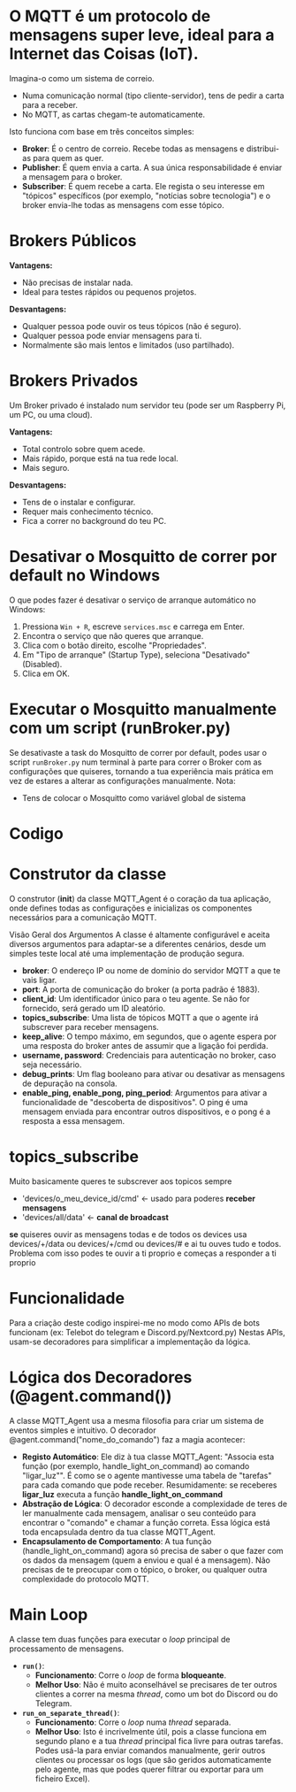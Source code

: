 # O MQTT é um protocolo de mensagens super leve, ideal para a Internet das Coisas (IoT).

Imagina-o como um sistema de correio.
- Numa comunicação normal (tipo cliente-servidor), tens de pedir a carta para a receber.
- No MQTT, as cartas chegam-te automaticamente.

Isto funciona com base em três conceitos simples:
- **Broker**: É o centro de correio. Recebe todas as mensagens e distribui-as para quem as quer.
- **Publisher**: É quem envia a carta. A sua única responsabilidade é enviar a mensagem para o broker.
- **Subscriber**: É quem recebe a carta. Ele regista o seu interesse em "tópicos" específicos (por exemplo, "notícias sobre tecnologia") e o broker envia-lhe todas as mensagens com esse tópico.

# Brokers Públicos

**Vantagens:**
- Não precisas de instalar nada.
- Ideal para testes rápidos ou pequenos projetos.

**Desvantagens:**
- Qualquer pessoa pode ouvir os teus tópicos (não é seguro).
- Qualquer pessoa pode enviar mensagens para ti.
- Normalmente são mais lentos e limitados (uso partilhado).

# Brokers Privados

Um Broker privado é instalado num servidor teu (pode ser um Raspberry Pi, um PC, ou uma cloud).

**Vantagens:**
- Total controlo sobre quem acede.
- Mais rápido, porque está na tua rede local.
- Mais seguro.

**Desvantagens:**
- Tens de o instalar e configurar.
- Requer mais conhecimento técnico.
- Fica a correr no background do teu PC.

# Desativar o Mosquitto de correr por default no Windows

O que podes fazer é desativar o serviço de arranque automático no Windows:

1. Pressiona `Win + R`, escreve `services.msc` e carrega em Enter.
2. Encontra o serviço que não queres que arranque.
3. Clica com o botão direito, escolhe "Propriedades".
4. Em "Tipo de arranque" (Startup Type), seleciona "Desativado" (Disabled).
5. Clica em OK.

# Executar o Mosquitto manualmente com um script (runBroker.py)

Se desativaste a task do Mosquitto de correr por default, podes usar o script `runBroker.py` num terminal à parte para correr o Broker com as configurações que quiseres, tornando a tua experiência mais prática em vez de estares a alterar as configurações manualmente.
Nota:
- Tens de colocar o Mosquitto como variável global de sistema 

# Codigo

# Construtor da classe

O construtor (__init__) da classe MQTT_Agent é o coração da tua aplicação, onde defines todas as configurações e inicializas os componentes necessários para a comunicação MQTT.

Visão Geral dos Argumentos
A classe é altamente configurável e aceita diversos argumentos para adaptar-se a diferentes cenários, desde um simples teste local até uma implementação de produção segura.
- **broker**: O endereço IP ou nome de domínio do servidor MQTT a que te vais ligar.
- **port**: A porta de comunicação do broker (a porta padrão é 1883).
- **client_id**: Um identificador único para o teu agente. Se não for fornecido, será gerado um ID aleatório.
- **topics_subscribe**: Uma lista de tópicos MQTT a que o agente irá subscrever para receber mensagens.
- **keep_alive**: O tempo máximo, em segundos, que o agente espera por uma resposta do broker antes de assumir que a ligação foi perdida.
- **username, password**: Credenciais para autenticação no broker, caso seja necessário.
- **debug_prints**: Um flag booleano para ativar ou desativar as mensagens de depuração na consola.
- **enable_ping, enable_pong, ping_period**: Argumentos para ativar a funcionalidade de "descoberta de dispositivos". O ping é uma mensagem enviada para encontrar outros dispositivos, e o pong é a resposta a essa mensagem.

# topics_subscribe
Muito basicamente queres te subscrever aos topicos sempre
- 'devices/o_meu_device_id/cmd'  <-  usado para poderes **receber mensagens**
- 'devices/all/data' <- **canal de broadcast**

**se** quiseres ouvir as mensagens todas e de todos os devices usa devices/+/data ou devices/+/cmd ou devices/# e ai tu ouves tudo e todos. Problema com isso podes te ouvir a ti proprio e começas a responder a ti proprio 

# Funcionalidade

Para a criação deste codigo inspirei-me no modo como APIs de bots funcionam (ex: Telebot do telegram e Discord.py/Nextcord.py)
Nestas APIs, usam-se decoradores para simplificar a implementação da lógica.

# Lógica dos Decoradores (@agent.command())

A classe MQTT_Agent usa a mesma filosofia para criar um sistema de eventos simples e intuitivo. O decorador @agent.command("nome_do_comando") faz a magia acontecer:
- **Registo Automático**: Ele diz à tua classe MQTT_Agent: "Associa esta função (por exemplo, handle_light_on_command) ao comando "ligar_luz"". É como se o agente mantivesse uma tabela de "tarefas" para cada comando que pode receber. Resumidamente: se receberes **ligar_luz** executa a função **handle_light_on_command**
- **Abstração de Lógica**: O decorador esconde a complexidade de teres de ler manualmente cada mensagem, analisar o seu conteúdo para encontrar o "comando" e chamar a função correta. Essa lógica está toda encapsulada dentro da tua classe MQTT_Agent.
- **Encapsulamento de Comportamento**: A tua função (handle_light_on_command) agora só precisa de saber o que fazer com os dados da mensagem (quem a enviou e qual é a mensagem). Não precisas de te preocupar com o tópico, o broker, ou qualquer outra complexidade do protocolo MQTT.


# Main Loop
A classe tem duas funções para executar o *loop* principal de processamento de mensagens.
- **`run()`**:
  - **Funcionamento**: Corre o *loop* de forma **bloqueante**.
  - **Melhor Uso**: Não é muito aconselhável se precisares de ter outros clientes a correr na mesma *thread*, como um bot do Discord ou do Telegram.
- **`run_on_separate_thread()`**:
  - **Funcionamento**: Corre o *loop* numa *thread* separada.
  - **Melhor Uso**: Isto é incrivelmente útil, pois a classe funciona em segundo plano e a tua *thread* principal fica livre para outras tarefas. Podes usá-la para enviar comandos manualmente, gerir outros clientes ou processar os logs (que são geridos automaticamente pelo agente, mas que podes querer filtrar ou exportar para um ficheiro Excel).
